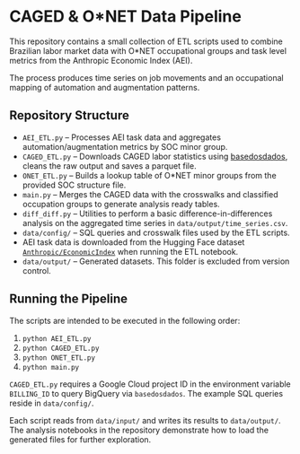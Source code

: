 # CAGED & O*NET Data Pipeline

This repository contains a small collection of ETL scripts used to combine
Brazilian labor market data with O*NET occupational groups and task level
metrics from the Anthropic Economic Index (AEI).

The process produces time series on job movements and an occupational mapping of
automation and augmentation patterns.

## Repository Structure

- `AEI_ETL.py` – Processes AEI task data and aggregates automation/augmentation
  metrics by SOC minor group.
- `CAGED_ETL.py` – Downloads CAGED labor statistics using
  [basedosdados](https://basedosdados.org/), cleans the raw output and saves a
  parquet file.
- `ONET_ETL.py` – Builds a lookup table of O*NET minor groups from the provided
  SOC structure file.
- `main.py` – Merges the CAGED data with the crosswalks and classified
  occupation groups to generate analysis ready tables.
- `diff_diff.py` – Utilities to perform a basic difference-in-differences
  analysis on the aggregated time series in `data/output/time_series.csv`.
- `data/config/` – SQL queries and crosswalk files used by the ETL scripts.
- AEI task data is downloaded from the Hugging Face dataset
  [`Anthropic/EconomicIndex`](https://huggingface.co/datasets/Anthropic/EconomicIndex)
  when running the ETL notebook.
- `data/output/` – Generated datasets. This folder is excluded from version
  control.

## Running the Pipeline

The scripts are intended to be executed in the following order:

1. `python AEI_ETL.py`
2. `python CAGED_ETL.py`
3. `python ONET_ETL.py`
4. `python main.py`

`CAGED_ETL.py` requires a Google Cloud project ID in the environment variable
`BILLING_ID` to query BigQuery via `basedosdados`. The example SQL queries reside
in `data/config/`.

Each script reads from `data/input/` and writes its results to `data/output/`.
The analysis notebooks in the repository demonstrate how to load the generated
files for further exploration.
